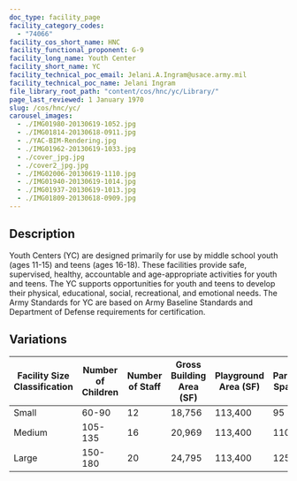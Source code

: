 ```yaml
---
doc_type: facility_page
facility_category_codes:
  - "74066"
facility_cos_short_name: HNC
facility_functional_proponent: G-9
facility_long_name: Youth Center
facility_short_name: YC
facility_technical_poc_email: Jelani.A.Ingram@usace.army.mil
facility_technical_poc_name: Jelani Ingram
file_library_root_path: "content/cos/hnc/yc/Library/"
page_last_reviewed: 1 January 1970
slug: /cos/hnc/yc/
carousel_images:
  - ./IMG01980-20130619-1052.jpg
  - ./IMG01814-20130618-0911.jpg
  - ./YAC-BIM-Rendering.jpg
  - ./IMG01962-20130619-1033.jpg
  - ./cover_jpg.jpg
  - ./cover2_jpg.jpg
  - ./IMG02006-20130619-1110.jpg
  - ./IMG01940-20130619-1014.jpg
  - ./IMG01937-20130619-1013.jpg
  - ./IMG01809-20130618-0909.jpg
---
```


## Description

Youth Centers (YC) are designed primarily for use by middle school youth (ages 11-15) and teens (ages 16-18). These facilities provide safe, supervised, healthy, accountable and age-appropriate activities for youth and teens. The YC supports opportunities for youth and teens to develop their physical, educational, social, recreational, and emotional needs. The Army Standards for YC are based on Army Baseline Standards and Department of Defense requirements for certification.

## Variations

| Facility Size Classification | Number of Children | Number of Staff | ​Gross Building Area (SF) | ​Playground Area (SF) | ​Parking Spaces |
| ---------------------------- | ------------------ | --------------- | ------------------------- | --------------------- | --------------- |
| Small​                       | ​60-90             | ​12             | 18,756                    | 113,400               | 95              |
| Medium​                      | 105-135            | ​16             | 20,969                    | 113,400               | 110             |
| Large​                       | ​150-180           | ​20             | 24,795                    | 113,400               | 125             |
